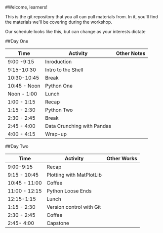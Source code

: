 #Welcome, learners!

This is the git repository that you all can pull materials from. In it, you'll find the materials we'll be covering during the workshop.

Our schedule looks like this, but can change as your interests dictate

##Day One

|Time | Activity | Other Notes|
|-----|----------|------------|
|9:00 -9:15| Inroduction | |
|9:15-10:30 | Intro to the Shell | |
|10:30-10:45 | Break |  |
|10:45 - Noon| Python One | |
|Noon - 1:00 | Lunch ||
|1:00 - 1:15 | Recap ||
|1:15 - 2:30 | Python Two | |
|2:30 - 2:45 | Break ||
|2:45 - 4:00 |Data Crunching with Pandas | |
|4:00 - 4:15 | Wrap-up | |

##Day Two

|Time | Activity  | Other Works |
|-----|----------| -----------|
|9:00-9:15 | Recap | |
|9:15 - 10:45 | Plotting with MatPlotLib | |
|10:45 - 11:00 | Coffee | |
|11:00 - 12:15 | Python Loose Ends | |
|12:15-1:15 | Lunch ||
|1:15 - 2:30 | Version control with Git | |
|2:30 - 2:45 | Coffee ||
|2:45- 4:00 | Capstone ||

